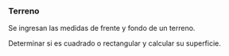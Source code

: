 ### Terreno

Se ingresan las medidas de frente y fondo de un terreno.

Determinar si es cuadrado o rectangular y calcular su superficie.
